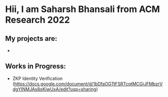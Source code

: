 # Hii, I am Saharsh Bhansali from ACM Research 2022

## My projects are:
 -

## Works in Progress:
 - ZKP Identity Verification (https://docs.google.com/document/d/1bDfaOGTtFSRTcqtMCGjJFMbzrVdgYINMJAs8oKiwUxA/edit?usp=sharing)
